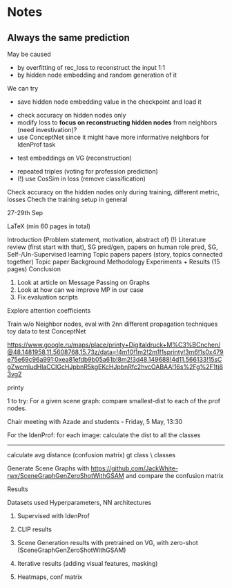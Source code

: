 # Notes

## Always the same prediction

May be caused
- by overfitting of rec_loss to reconstruct the input 1:1
- by hidden node embedding and random generation of it

We can try
+ save hidden node embedding value in the checkpoint and load it
- check accuracy on hidden nodes only
- modify loss to **focus on reconstructing hidden nodes** from neighbors (need investivation)?
- use ConceptNet since it might have more informative neighbors for IdenProf task
+ test embeddings on VG (reconstruction)
- repeated <person> <is> <profession> triples (voting for profession prediction)
- (!) use CosSim in loss (remove classification)

Check accuracy on the hidden nodes only during training, different metric, losses
Chech the training setup in general

27-29th Sep

LaTeX
(min 60 pages in total)

Introduction (Problem statement, motivation, abstract of)
(!) Literature review (first start with that), SG pred/gen, papers on human role pred, SG, Self-/Un-Supervised learning
  Topic
    papers
    papers (story, topics connected together)
  Topic
    paper
Background
Methodology
Experiments
+
Results (15 pages)
Conclusion

1. Look at article on Message Passing on Graphs
2. Look at how can we improve MP in our case
3. Fix evaluation scripts

Explore attention coefficients

Train w/o Neighbor nodes, eval with 2nn
different propagation techniques
toy data to test
ConceptNet

https://www.google.ru/maps/place/printy+Digitaldruck+M%C3%BCnchen/@48.1481958,11.5608768,15.73z/data=!4m10!1m2!2m1!1sprinty!3m6!1s0x479e75e69c96a991:0xea81efdb9b05a61b!8m2!3d48.149688!4d11.566133!15sCgZwcmludHlaCCIGcHJpbnR5kgEKcHJpbnRfc2hvcOABAA!16s%2Fg%2F1tj83vg2

printy

1 to try: For a given scene graph: compare smallest-dist to each of the prof nodes.

Chair meeting with Azade and students - Friday, 5 May, 13:30

For the IdenProf:
for each image:
calculate the dist to all the classes

---
calculate avg distance (confusion matrix)
gt class \ classes

Generate Scene Graphs with https://github.com/JackWhite-rwx/SceneGraphGenZeroShotWithGSAM
and compare the confusion matrix


Results

Datasets used
Hyperparameters, NN architectures

1. Supervised with IdenProf
2. CLIP results

3. Scene Generation results with pretrained on VG, with zero-shot (SceneGraphGenZeroShotWithGSAM)

4. Iterative results (adding visual features, masking)

5. Heatmaps, conf matrix
